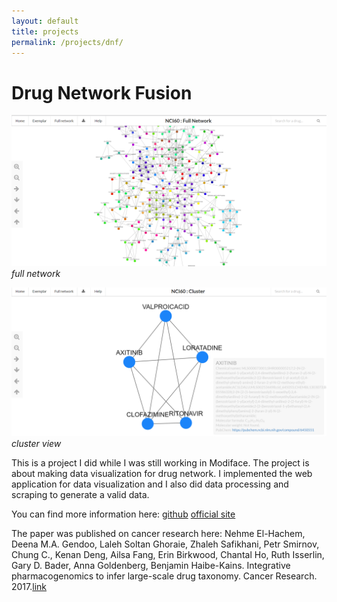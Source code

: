 ```yaml
---
layout: default
title: projects
permalink: /projects/dnf/
---
```

# Drug Network Fusion
![dnf](/assets/dnf2.PNG)
*full network*

![dnf](/assets/dnf3.PNG)
*cluster view*

This is a project I did while I was still working in Modiface. The project is about making data visualization for drug network. I implemented the web application for data visualization and I also did data processing and scraping to generate a valid data. 

You can find more information here:
[github](https://github.com/bhklab/DrugNetworkFusion)
[official site](http://dnf.pmgenomics.ca)

The paper was published on cancer research here:
Nehme El-Hachem, Deena M.A. Gendoo, Laleh Soltan Ghoraie, Zhaleh Safikhani, Petr Smirnov, Chung C., Kenan Deng, Ailsa Fang, Erin Birkwood, Chantal Ho, Ruth Isserlin, Gary D. Bader, Anna Goldenberg, Benjamin Haibe-Kains. Integrative pharmacogenomics to infer large-scale drug taxonomy. Cancer Research. 2017.[link](http://cancerres.aacrjournals.org/content/early/2017/03/17/0008-5472.CAN-17-0096)

